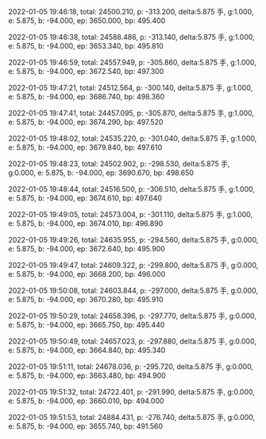 2022-01-05 19:46:18, total: 24500.210, p: -313.200, delta:5.875 手, g:1.000, e: 5.875, b: -94.000, ep: 3650.000, bp: 495.400

2022-01-05 19:46:38, total: 24588.486, p: -313.140, delta:5.875 手, g:1.000, e: 5.875, b: -94.000, ep: 3653.340, bp: 495.810

2022-01-05 19:46:59, total: 24557.949, p: -305.860, delta:5.875 手, g:1.000, e: 5.875, b: -94.000, ep: 3672.540, bp: 497.300

2022-01-05 19:47:21, total: 24512.564, p: -300.140, delta:5.875 手, g:1.000, e: 5.875, b: -94.000, ep: 3686.740, bp: 498.360

2022-01-05 19:47:41, total: 24457.095, p: -305.870, delta:5.875 手, g:1.000, e: 5.875, b: -94.000, ep: 3674.290, bp: 497.520

2022-01-05 19:48:02, total: 24535.220, p: -301.040, delta:5.875 手, g:1.000, e: 5.875, b: -94.000, ep: 3679.840, bp: 497.610

2022-01-05 19:48:23, total: 24502.902, p: -298.530, delta:5.875 手, g:0.000, e: 5.875, b: -94.000, ep: 3690.670, bp: 498.650

2022-01-05 19:48:44, total: 24516.500, p: -306.510, delta:5.875 手, g:1.000, e: 5.875, b: -94.000, ep: 3674.610, bp: 497.640

2022-01-05 19:49:05, total: 24573.004, p: -301.110, delta:5.875 手, g:1.000, e: 5.875, b: -94.000, ep: 3674.010, bp: 496.890

2022-01-05 19:49:26, total: 24635.955, p: -294.560, delta:5.875 手, g:0.000, e: 5.875, b: -94.000, ep: 3672.640, bp: 495.900

2022-01-05 19:49:47, total: 24609.322, p: -299.800, delta:5.875 手, g:0.000, e: 5.875, b: -94.000, ep: 3668.200, bp: 496.000

2022-01-05 19:50:08, total: 24603.844, p: -297.000, delta:5.875 手, g:0.000, e: 5.875, b: -94.000, ep: 3670.280, bp: 495.910

2022-01-05 19:50:29, total: 24658.396, p: -297.770, delta:5.875 手, g:0.000, e: 5.875, b: -94.000, ep: 3665.750, bp: 495.440

2022-01-05 19:50:49, total: 24657.023, p: -297.880, delta:5.875 手, g:0.000, e: 5.875, b: -94.000, ep: 3664.840, bp: 495.340

2022-01-05 19:51:11, total: 24678.036, p: -295.720, delta:5.875 手, g:0.000, e: 5.875, b: -94.000, ep: 3663.480, bp: 494.900

2022-01-05 19:51:32, total: 24722.401, p: -291.990, delta:5.875 手, g:0.000, e: 5.875, b: -94.000, ep: 3660.010, bp: 494.000

2022-01-05 19:51:53, total: 24884.431, p: -276.740, delta:5.875 手, g:0.000, e: 5.875, b: -94.000, ep: 3655.740, bp: 491.560
